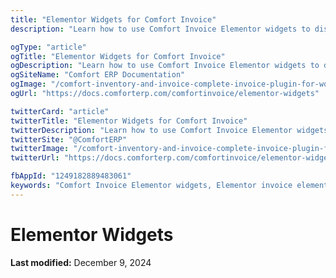 ```yaml
---
title: "Elementor Widgets for Comfort Invoice"
description: "Learn how to use Comfort Invoice Elementor widgets to display and manage invoices with drag-and-drop ease. Create custom invoice layouts and payment forms using Elementor page builder."

ogType: "article"
ogTitle: "Elementor Widgets for Comfort Invoice"
ogDescription: "Learn how to use Comfort Invoice Elementor widgets to display and manage invoices with drag-and-drop ease. Create custom invoice layouts and payment forms using Elementor page builder."
ogSiteName: "Comfort ERP Documentation"
ogImage: "/comfort-inventory-and-invoice-complete-invoice-plugin-for-wordpress.webp"
ogUrl: "https://docs.comforterp.com/comfortinvoice/elementor-widgets"

twitterCard: "article"
twitterTitle: "Elementor Widgets for Comfort Invoice"
twitterDescription: "Learn how to use Comfort Invoice Elementor widgets to display and manage invoices with drag-and-drop ease. Create custom invoice layouts and payment forms using Elementor page builder."
twitterSite: "@ComfortERP"
twitterImage: "/comfort-inventory-and-invoice-complete-invoice-plugin-for-wordpress.webp"
twitterUrl: "https://docs.comforterp.com/comfortinvoice/elementor-widgets"

fbAppId: "1249182889483061"
keywords: "Comfort Invoice Elementor widgets, Elementor invoice elements, page builder integration, drag-and-drop invoices, invoice display elements, Elementor addons, invoice forms, payment widgets, Elementor invoice blocks"
---
```


# Elementor Widgets

**Last modified:** December 9, 2024